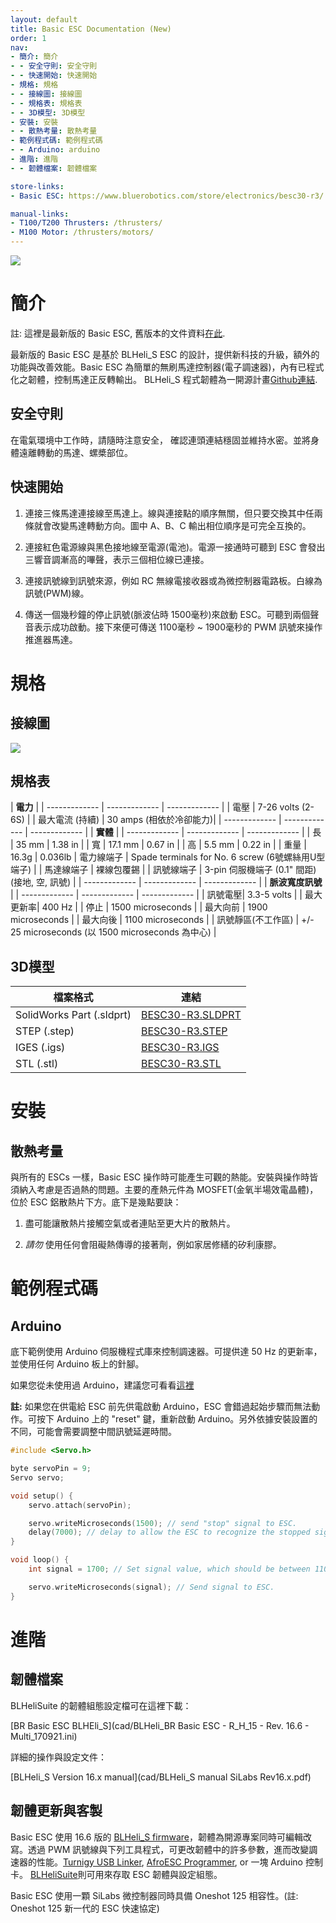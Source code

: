 ```yaml
---
layout: default
title: Basic ESC Documentation (New)
order: 1
nav:
- 簡介: 簡介
- - 安全守則: 安全守則
- - 快速開始: 快速開始
- 規格: 規格
- - 接線圖: 接線圖
- - 規格表: 規格表
- - 3D模型: 3D模型
- 安裝: 安裝
- - 散熱考量: 散熱考量
- 範例程式碼: 範例程式碼
- - Arduino: arduino
- 進階: 進階
- - 韌體檔案: 韌體檔案

store-links:
- Basic ESC: https://www.bluerobotics.com/store/electronics/besc30-r3/

manual-links:
- T100/T200 Thrusters: /thrusters/
- M100 Motor: /thrusters/motors/
---
```

<img src="/bescr3/cad/BESC30-R3-3-rotated-crop.PNG" class="img-responsive" style="max-width:600px" />

# 簡介

註: 這裡是最新版的 Basic ESC, 舊版本的文件資料[在此](http://docs.bluerobotics.com/besc/).

最新版的 Basic ESC 是基於 BLHeli_S ESC 的設計，提供新科技的升級，額外的功能與改善效能。Basic ESC 為簡單的無刷馬達控制器(電子調速器)，內有已程式化之韌體，控制馬達正反轉輸出。 BLHeli_S 程式韌體為一開源計畫[Github連結](https://github.com/bitdump/BLHeli/tree/master/BLHeli_S%20SiLabs).

## 安全守則 

<i class="fa fa-exclamation-triangle fa-fw fa-2x text-warning"></i> 在電氣環境中工作時，請隨時注意安全， 確認連頭連結穩固並維持水密。並將身體遠離轉動的馬達、螺槳部位。

## 快速開始

1. 連接三條馬達連接線至馬達上。線與連接點的順序無關，但只要交換其中任兩條就會改變馬達轉動方向。圖中 A、B、C 輸出相位順序是可完全互換的。

2. 連接紅色電源線與黑色接地線至電源(電池)。電源一接通時可聽到 ESC 會發出三響音調漸高的嗶聲，表示三個相位線已連接。

3. 連接訊號線到訊號來源，例如 RC 無線電接收器或為微控制器電路板。白線為訊號(PWM)線。

4. 傳送一個幾秒鐘的停止訊號(脈波佔時 1500毫秒)來啟動 ESC。可聽到兩個聲音表示成功啟動。接下來便可傳送 1100毫秒 ~ 1900毫秒的 PWM 訊號來操作推進器馬達。 

# 規格

## 接線圖

<img src="/bescr3/cad/BESC30-R3-diagram.PNG" class="img-responsive" style="max-width:600px" />

## 規格表

|                 **電力**                |
| ------------- | ------------- | ------------- |
| 電壓       | 7-26 volts (2-6S)             |
| 最大電流 (持續)  | 30 amps (相依於冷卻能力)|
| ------------- | ------------- | ------------- |
|                  **實體**                 |
| ------------- | ------------- | ------------- |
| 長        | 35 mm         | 1.38 in       |
| 寬         | 17.1 mm       | 0.67 in     |
| 高        | 5.5 mm        | 0.22 in      |
| 重量        | 16.3g         | 0.036lb
| 電力線端子 | Spade terminals for No. 6 screw (6號螺絲用U型端子)   |
| 馬達線端子 | 裸線包覆錫       |
| 訊號線端子 | 3-pin 伺服機端子 (0.1" 間距) (接地, 空, 訊號) |
| ------------- | ------------- | ------------- |
|            **脈波寬度訊號**             |
| ------------- | ------------- | ------------- |
| 訊號電壓| 3.3-5 volts                   |
| 最大更新率| 400 Hz                       |
| 停止       | 1500 microseconds             |
| 最大向前   | 1900 microseconds             |
| 最大向後   | 1100 microseconds             |
| 訊號靜區(不工作區)   | +/- 25 microseconds (以 1500 microseconds 為中心) |

## 3D模型

| 檔案格式                  | 連結                          |
| -------------------------- | ----------------------------- |
| SolidWorks Part (.sldprt)  | [BESC30-R3.SLDPRT](/bescr3/cad/BESC30-R3.SLDPRT) |
| STEP (.step)               | [BESC30-R3.STEP](/bescr3/cad/BESC30-R3.STEP)   |
| IGES (.igs)                | [BESC30-R3.IGS](/bescr3/cad/BESC30-R3.IGS) |
| STL (.stl)                 | [BESC30-R3.STL](/bescr3/cad/BESC30-R3.STL) |

# 安裝

## 散熱考量

與所有的 ESCs 一樣，Basic ESC 操作時可能產生可觀的熱能。安裝與操作時皆須納入考慮是否過熱的問題。主要的產熱元件為 MOSFET(金氧半場效電晶體)，位於 ESC 鋁散熱片下方。底下是幾點要訣：

1. 盡可能讓散熱片接觸空氣或者連貼至更大片的散熱片。

2. *請勿* 使用任何會阻礙熱傳導的接著劑，例如家居修繕的矽利康膠。

# 範例程式碼

## Arduino

底下範例使用 Arduino 伺服機程式庫來控制調速器。可提供達 50 Hz 的更新率，並使用任何 Arduino 板上的針腳。

如果您從未使用過 Arduino，建議您可看看[這裡](https://www.arduino.cc/en/Tutorial/HomePage)


**註:** 如果您在供電給 ESC 前先供電啟動 Arduino，ESC 會錯過起始步驟而無法動作。可按下 Arduino 上的 "reset" 鍵，重新啟動 Arduino。另外依據安裝設置的不同，可能會需要調整中間訊號延遲時間。

~~~~~~~~~~ cpp
#include <Servo.h>

byte servoPin = 9;
Servo servo;

void setup() {
	servo.attach(servoPin);

	servo.writeMicroseconds(1500); // send "stop" signal to ESC.
	delay(7000); // delay to allow the ESC to recognize the stopped signal
}

void loop() {
	int signal = 1700; // Set signal value, which should be between 1100 and 1900

	servo.writeMicroseconds(signal); // Send signal to ESC.
}
~~~~~~~~~~~~~~~~

# 進階

## 韌體檔案

BLHeliSuite 的韌體組態設定檔可在這裡下載：

[BR Basic ESC BLHEli_S](cad/BLHeli_BR Basic ESC - R_H_15 - Rev. 16.6 - Multi_170921.ini)

詳細的操作與設定文件：

[BLHeli_S Version 16.x manual](cad/BLHeli_S manual SiLabs Rev16.x.pdf)


## 韌體更新與客製

Basic ESC 使用 16.6 版的 [BLHeli_S firmware](https://github.com/bitdump/BLHeli/tree/master/BLHeli_S%20SiLabs)，韌體為開源專案同時可編輯改寫。透過 PWM 訊號線與下列工具程式，可更改韌體中的許多參數，進而改變調速器的性能。[Turnigy USB Linker](http://www.hobbyking.com/hobbyking/store/__10628__turnigy_usb_linker_for_aquastar_super_brain.html), [AfroESC Programmer](http://www.hobbyking.com/hobbyking/store/__39437__afro_esc_usb_programming_tool.html), or 一塊 Arduino 控制卡。
[BLHeliSuite](https://blhelisuite.wordpress.com/)則可用來存取 ESC 韌體與設定組態。

Basic ESC 使用一顆 SiLabs 微控制器同時具備 Oneshot 125 相容性。(註: Oneshot 125 新一代的 ESC 快速協定) 


